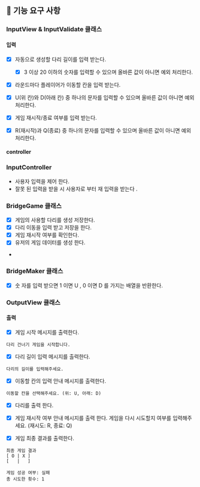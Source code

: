 
## 🚀 기능 요구 사항

### InputView & InputValidate 클래스

#### 입력

- [x] 자동으로 생성할 다리 길이를 입력 받는다.
  - [x] 3 이상 20 이하의 숫자를 입력할 수 있으며 올바른 값이 아니면 예외 처리한다.

- [x] 라운드마다 플레이어가 이동할 칸을 입력 받는다.
- [x] U(위 칸)와 D(아래 칸) 중 하나의 문자를 입력할 수 있으며 올바른 값이 아니면 예외 처리한다.

- [x] 게임 재시작/종료 여부를 입력 받는다.
- [x] R(재시작)과 Q(종료) 중 하나의 문자를 입력할 수 있으며 올바른 값이 아니면 예외 처리한다.

#### controller

### InputController

- 사용자 입력을 제어 한다.
- 잘못 된 입력을 받을 시 사용자로 부터 재 입력을 받는다 .

### BridgeGame 클래스
- [x] 게임의 사용할 다리를 생성 저장한다.
- [x] 다리 이동을 입력 받고 저장을 한다.
- [x] 게임 재시작 여부를 확인한다.
- [x] 유저의 게임 데이터를 생성 한다.
-


### BridgeMaker 클래스
- [x] 숫 자를 입력 받으면  1 이면 U ,  0 이면 D 를 가지는  배열을 반환한다.


### OutputView 클래스

#### 출력

- [x] 게임 시작 메시지를 출력한다.

```
다리 건너기 게임을 시작합니다.
```

- [x] 다리 길이 입력 메시지를 출력한다.

```
다리의 길이를 입력해주세요.
```

- [x] 이동할 칸의 입력 안내 메시지를 출력한다.
```
이동할 칸을 선택해주세요. (위: U, 아래: D)
```
- [x] 다리를 출력 한다.

- [x] 게임 재시작 여부 안내 메시지를 출력 한다.
게임을 다시 시도할지 여부를 입력해주세요. (재시도: R, 종료: Q)

- [x] 게임 최종 결과를 출력한다.
```
최종 게임 결과
[ O | X ]
[   |   ]

게임 성공 여부: 실패
총 시도한 횟수: 1
```